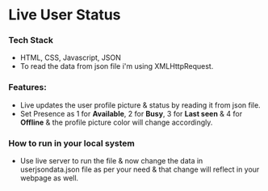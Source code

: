 # Live User Status

### Tech Stack
- HTML, CSS, Javascript, JSON
- To read the data from json file i'm using XMLHttpRequest.

### Features:
- Live updates the user profile picture & status by reading it from json file.
- Set Presence as 1 for **Available**, 2 for **Busy**, 3 for **Last seen** & 4 for **Offline** & the profile picture color will change accordingly.

### How to run in your local system
- Use live server to run the file & now change the data in userjsondata.json file as per your need & that change will reflect in your webpage as well.